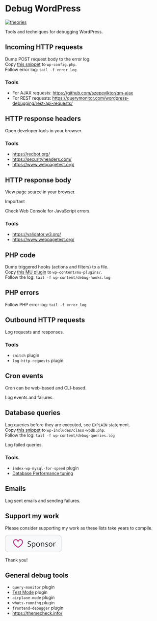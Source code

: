 # Debug WordPress

[![theories](https://img.shields.io/badge/more-theories-purple)](https://github.com/stars/szepeviktor/lists/theory)

Tools and techniques for debugging WordPress.

## Incoming HTTP requests

Dump POST request body to the error log.  
Copy [this snippet][debug-post-requests] to `wp-config.php`.  
Follow error log: `tail -f error_log`

### Tools

- For AJAX requests: https://github.com/szepeviktor/qm-ajax
- For REST requests: https://querymonitor.com/wordpress-debugging/rest-api-requests/

## HTTP response headers

Open developer tools in your browser.

### Tools

- https://redbot.org/
- https://securityheaders.com/
- https://www.webpagetest.org/

## HTTP response body

View page source in your browser.

> [!IMPORTANT]
> Check Web Console for JavaScript errors.

### Tools

- https://validator.w3.org/
- https://www.webpagetest.org/

## PHP code

Dump triggered hooks (actions and filters) to a file.  
Copy [this MU plugin][debug-hooks] to `wp-content/mu-plugins/`.  
Follow the log: `tail -f wp-content/debug-hooks.log`

## PHP errors

Follow PHP error log: `tail -f error_log`

## Outbound HTTP requests

Log requests and responses.

### Tools

- `snitch` plugin
- `log-http-requests` plugin

## Cron events

Cron can be web-based and CLI-based.

Log events and failures.

## Database queries

Log queries before they are executed, see `EXPLAIN` statement.  
Copy [this snippet][debug-queries] to `wp-includes/class-wpdb.php`.  
Follow the log: `tail -f wp-content/debug-queries.log`

Log failed queries.

### Tools

- `index-wp-mysql-for-speed` plugin
- [Database Performance tuning][db-performance]

## Emails

Log sent emails and sending failures.

## Support my work

Please consider supporting my work as these lists take years to compile.

[![Sponsor][sponsor-button]][sponsors-page]

Thank you!

## General debug tools

- `query-monitor` plugin
- [Test Mode](https://github.com/szepeviktor/test-mode) plugin
- `airplane-mode` plugin
- `whats-running` plugin
- `frontend-debugger` plugin
- https://themecheck.info/

[debug-post-requests]: https://github.com/szepeviktor/wordpress-website-lifecycle/blob/master/debug/debug-post-requests.php
[debug-hooks]: https://github.com/szepeviktor/wordpress-website-lifecycle/blob/master/debug/debug-hooks.php
[debug-queries]: https://github.com/szepeviktor/wordpress-website-lifecycle/blob/master/debug/debug-queries.php
[sponsor-button]: https://github.com/szepeviktor/.github/raw/master/.github/assets/github-like-sponsor-button.svg
[sponsors-page]: https://github.com/sponsors/szepeviktor
[db-performance]: https://github.com/szepeviktor/debian-server-tools/blob/master/mysql/SQL-Performance.md
